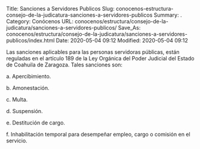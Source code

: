 Title: Sanciones a Servidores Publicos
Slug: conocenos-estructura-consejo-de-la-judicatura-sanciones-a-servidores-publicos
Summary: .
Category: Conócenos
URL: conocenos/estructura/consejo-de-la-judicatura/sanciones-a-servidores-publicos/
Save_As: conocenos/estructura/consejo-de-la-judicatura/sanciones-a-servidores-publicos/index.html
Date: 2020-05-04 09:12
Modified: 2020-05-04 09:12



Las sanciones aplicables para las personas servidoras públicas, están reguladas en el artículo 189 de la Ley Orgánica del Poder Judicial del Estado de Coahuila de Zaragoza. Tales sanciones son:

a. Apercibimiento.

b. Amonestación.

c. Multa.

d. Suspensión.

e. Destitución de cargo.

f. Inhabilitación temporal para desempeñar empleo, cargo o comisión en el servicio.




